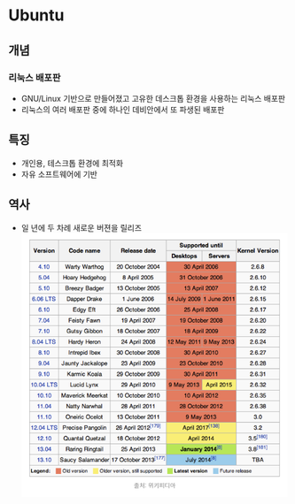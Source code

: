 # Ubuntu
## 개념
### 리눅스 배포판
- GNU/Linux 기반으로 만들어졌고 고유한 데스크톱 환경을 사용하는 리눅스 배포판
- 리눅스의 여러 배포판 중에 하나인 데비안에서 또 파생된 배포판

## 특징
- 개인용, 테스크톱 환경에 최적화
- 자유 소프트웨어에 기반

## 역사
- 일 년에 두 차례 새로운 버젼을 릴리즈
![alt text](image.png)